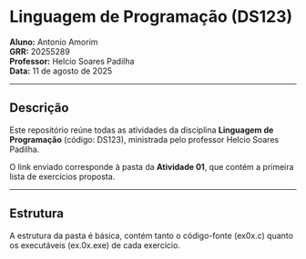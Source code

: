 # Linguagem de Programação (DS123)

**Aluno:** Antonio Amorim  
**GRR:** 20255289  
**Professor:** Helcio Soares Padilha  
**Data:** 11 de agosto de 2025  

---

## Descrição
Este repositório reúne todas as atividades da disciplina **Linguagem de Programação** (código: DS123), ministrada pelo professor Helcio Soares Padilha.  

O link enviado corresponde à pasta da **Atividade 01**, que contém a primeira lista de exercícios proposta.

---

## Estrutura
A estrutura da pasta é básica, contém tanto o código-fonte (ex0x.c) quanto os executáveis (ex.0x.exe) de cada exercício. 
